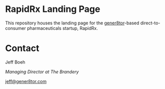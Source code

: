 # RapidRx Landing Page
This repository houses the landing page for the [gener8tor](https://www.gener8tor.com)-based direct-to-consumer pharmaceuticals startup, RapidRx.

# Contact

Jeff Boeh

*Managing Director at The Brandery*

[jeff@gener8tor.com](jeff@gener8tor.com)
